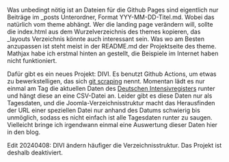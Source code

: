 Was unbedingt nötig ist an Dateien für die Github Pages sind eigentlich nur Beiträge im _posts Unterordner, Format YYY-MM-DD-Titel.md. Wobei das natürlich vom theme abhängt.
Wer die landing page verändern will, sollte die index.html aus dem Wurzelverzeichnis des themes kopieren, das _layouts Verzeichnis könnte auch interessant sein. Was wo am Besten anzupassen ist steht meist in der README.md der Projektseite des theme. 
Mathjax habe ich erstmal hinten an gestellt, die Beispiele im Internet haben nicht funktioniert.

Dafür gibt es ein neues Projekt: DIVI. Es benutzt Github Actions, um etwas zu bewerkstelligen, das sich [git scraping](https://simonwillison.net/2020/Oct/9/git-scraping/) nennt.
Momentan lädt es nur einmal am Tag die aktuellen Daten des [Deutschen Intensivregisters](www.divi.de) runter und hängt diese an eine CSV-Datei an.
Leider gibt es diese Daten nur als Tagesdaten, und die Joomla-Verzeichnisstruktur macht das Herausfinden der URL einer speziellen Datei nur anhand des Datums
schwierig bis unmöglich, sodass es nicht einfach ist alle Tagesdaten runter zu saugen. Vielleicht bringe ich irgendwann einmal eine Auswertung dieser Daten hier in den blog.

Edit 20240408: DIVI ändern häufiger die Verzeichnisstruktur. Das Projekt ist deshalb deaktiviert.
